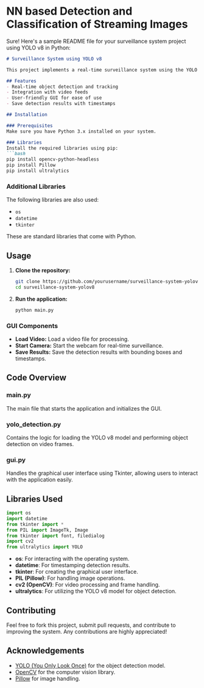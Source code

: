 # NN based Detection and Classification of Streaming Images
 
Sure! Here's a sample README file for your surveillance system project using YOLO v8 in Python:

```markdown
# Surveillance System using YOLO v8

This project implements a real-time surveillance system using the YOLO v8 object detection algorithm in Python. The system can detect and track various objects in a video feed, making it suitable for applications in security and monitoring.

## Features
- Real-time object detection and tracking
- Integration with video feeds
- User-friendly GUI for ease of use
- Save detection results with timestamps

## Installation

### Prerequisites
Make sure you have Python 3.x installed on your system.

### Libraries
Install the required libraries using pip:
```bash
pip install opencv-python-headless
pip install Pillow
pip install ultralytics
```

### Additional Libraries
The following libraries are also used:
- `os`
- `datetime`
- `tkinter`

These are standard libraries that come with Python.

## Usage

1. **Clone the repository:**
   ```bash
   git clone https://github.com/yourusername/surveillance-system-yolov8.git
   cd surveillance-system-yolov8
   ```

2. **Run the application:**
   ```bash
   python main.py
   ```

### GUI Components
- **Load Video:** Load a video file for processing.
- **Start Camera:** Start the webcam for real-time surveillance.
- **Save Results:** Save the detection results with bounding boxes and timestamps.

## Code Overview

### main.py
The main file that starts the application and initializes the GUI.

### yolo_detection.py
Contains the logic for loading the YOLO v8 model and performing object detection on video frames.

### gui.py
Handles the graphical user interface using Tkinter, allowing users to interact with the application easily.

## Libraries Used

```python
import os
import datetime
from tkinter import *
from PIL import ImageTk, Image
from tkinter import font, filedialog
import cv2
from ultralytics import YOLO
```

- **os**: For interacting with the operating system.
- **datetime**: For timestamping detection results.
- **tkinter**: For creating the graphical user interface.
- **PIL (Pillow)**: For handling image operations.
- **cv2 (OpenCV)**: For video processing and frame handling.
- **ultralytics**: For utilizing the YOLO v8 model for object detection.

## Contributing
Feel free to fork this project, submit pull requests, and contribute to improving the system. Any contributions are highly appreciated!

## Acknowledgements
- [YOLO (You Only Look Once)](https://github.com/ultralytics/yolov8) for the object detection model.
- [OpenCV](https://opencv.org/) for the computer vision library.
- [Pillow](https://python-pillow.org/) for image handling.


